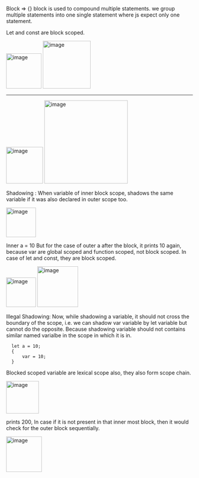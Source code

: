 Block => {}
block is used to compound multiple statements.
we group multiple statements into one single statement where js expect only one statement.

Let and const are block scoped.

<img width="95" alt="image" src="https://user-images.githubusercontent.com/72781278/206717345-85f96e29-37a5-40df-b151-9383fd8518d4.png">

<img width="129" alt="image" src="https://user-images.githubusercontent.com/72781278/206717388-e66daa0e-126f-4dbe-b9e1-5cfde0eac815.png">

------------------------------------------------------------------

<img width="99" alt="image" src="https://user-images.githubusercontent.com/72781278/206717547-460e61c1-9d9a-4200-8b24-80b678cf0e61.png">

<img width="225" alt="image" src="https://user-images.githubusercontent.com/72781278/206717584-cfa2f580-85e7-40b6-a161-7b1c693fe9ca.png">

Shadowing : When variable of inner block scope, shadows the same variable if it was also declared in outer scope too.

<img width="80" alt="image" src="https://user-images.githubusercontent.com/72781278/206718050-c5da00b5-bd57-4b36-9278-19f1edec7421.png">

Inner a = 10
But for the case of outer a after the block, it prints 10 again, because var are global scoped and function scoped, not block scoped.
In case of let and const, they are block scoped.

<img width="80" alt="image" src="https://user-images.githubusercontent.com/72781278/206718687-f92e8d91-a473-471e-be33-fa6f047691fa.png">

<img width="110" alt="image" src="https://user-images.githubusercontent.com/72781278/206718722-d9c871e9-0ac7-4755-8fcb-244c4a434cdc.png">

Illegal Shadowing: Now, while shadowing a variable, it should not cross the boundary of the scope, i.e. we can shadow var variable by let variable but cannot do the opposite.
Because shadowing variable should not contains similar named varialbe in the scope in which it is in.

      let a = 10;
      {
          var = 10;
      }

Blocked scoped variable are lexical scope also, they also form scope chain.

<img width="88" alt="image" src="https://user-images.githubusercontent.com/72781278/206719904-05cf806d-f17f-4142-9604-323cebdf8f77.png">

prints 200,
In case if it is not present in that inner most block, then it would check for the outer block sequentially.

<img width="96" alt="image" src="https://user-images.githubusercontent.com/72781278/206720013-6b63a4c4-cfd2-43c9-9f08-bb2a59238e44.png">
